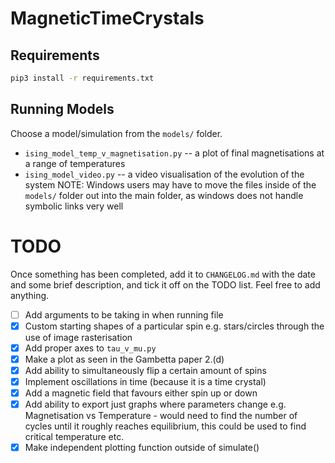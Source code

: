 # MagneticTimeCrystals

## Requirements

```sh
pip3 install -r requirements.txt
```
## Running Models
Choose a model/simulation from the `models/` folder.
* `ising_model_temp_v_magnetisation.py` -- a plot of final magnetisations at a range of temperatures
* `ising_model_video.py` -- a video visualisation of the evolution of the system
NOTE: Windows users may have to move the files inside of the `models/` folder out into the main folder, as windows does not handle symbolic links very well

# TODO
Once something has been completed, add it to `CHANGELOG.md` with the date and some brief description, and tick it off on the TODO list. Feel free to add anything.

- [ ] Add arguments to be taking in when running file
- [x] Custom starting shapes of a particular spin e.g. stars/circles through the use of image rasterisation
- [x] Add proper axes to `tau_v_mu.py`
- [x] Make a plot as seen in the Gambetta paper 2.(d)
- [x] Add ability to simultaneously flip a certain amount of spins  
- [x] Implement oscillations in time (because it is a time crystal)
- [x] Add a magnetic field that favours either spin up or down
- [x] Add ability to export just graphs where parameters change e.g. Magnetisation vs Temperature - would need to find the number of cycles until it roughly reaches equilibrium, this could be used to find critical temperature etc.
- [x] Make independent plotting function outside of simulate()
